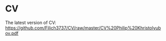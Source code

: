 # CV

The latest version of CV: https://github.com/Filich3737/CV/raw/master/CV%20Philip%20Khristolyubov.pdf
